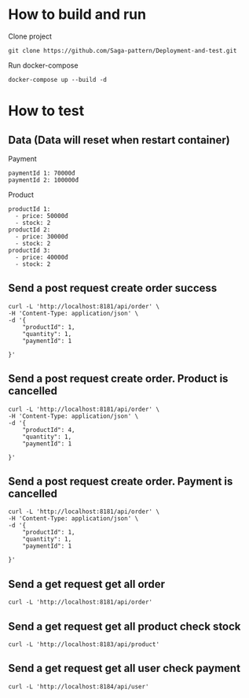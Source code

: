 # How to build and run
Clone project
```
git clone https://github.com/Saga-pattern/Deployment-and-test.git
```

Run docker-compose
```
docker-compose up --build -d     
```

 
# How to test
## Data (Data will reset when restart container)

Payment
```
paymentId 1: 70000đ
paymentId 2: 100000đ
```
Product
```
productId 1:
  - price: 50000đ
  - stock: 2
productId 2:
  - price: 30000đ
  - stock: 2
productId 3:
  - price: 40000đ
  - stock: 2
```

## Send a post request create order success
```
curl -L 'http://localhost:8181/api/order' \
-H 'Content-Type: application/json' \
-d '{
    "productId": 1,
    "quantity": 1,
    "paymentId": 1

}'
```

## Send a post request create order. Product is cancelled
```
curl -L 'http://localhost:8181/api/order' \
-H 'Content-Type: application/json' \
-d '{
    "productId": 4,
    "quantity": 1,
    "paymentId": 1

}'
```

## Send a post request create order. Payment is cancelled
```
curl -L 'http://localhost:8181/api/order' \
-H 'Content-Type: application/json' \
-d '{
    "productId": 1,
    "quantity": 1,
    "paymentId": 1

}'
```

## Send a get request get all order
```
curl -L 'http://localhost:8181/api/order'
```

## Send a get request get all product check stock
```
curl -L 'http://localhost:8183/api/product'
```

## Send a get request get all user check payment
```
curl -L 'http://localhost:8184/api/user'
```
